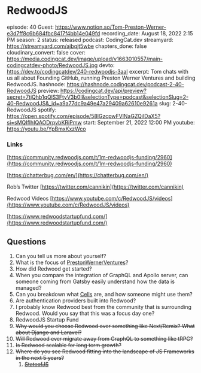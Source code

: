 # RedwoodJS

episode: 40
Guest: https://www.notion.so/Tom-Preston-Werner-e3d7ff8c6b684fbc8417f4bb14e049fd
recording_date: August 18, 2022 2:15 PM
season: 2
status: released
podcast: CodingCat.dev
streamyard: https://streamyard.com/ajbqjt5wbe
chapters_done: false
cloudinary_convert: false
cover: https://media.codingcat.dev/image/upload/v1663010557/main-codingcatdev-photo/RedwoodJS.jpg
devto: https://dev.to/codingcatdev/240-redwoodjs-3aal
excerpt: Tom chats with us all about Founding GitHub, running Preston Werner Ventures and building RedwoodJS.
hashnode: https://hashnode.codingcat.dev/podcast-2-40-RedwoodJS
preview: https://codingcat.dev/api/preview?secret=7tjQhb1qQlS3FtyV3b0I&selectionType=podcast&selectionSlug=2-40-RedwoodJS&_id=a9a77dc9a49e47a29409a62610e9261a
slug: 2-40-RedwoodJS
spotify: https://open.spotify.com/episode/58lGzcpwFVlNaGZQiIDaX5?si=sMQIflhIQAODrpvbKRiPmw
start: September 21, 2022 12:00 PM
youtube: https://youtu.be/YpBmxKxzWco

### Links

[https://community.redwoodjs.com/t/1m-redwoodjs-funding/2960](https://community.redwoodjs.com/t/1m-redwoodjs-funding/2960)

[https://chatterbug.com/en/](https://chatterbug.com/en/)

Rob’s Twitter [https://twitter.com/cannikin](https://twitter.com/cannikin)

Redwood Videos [https://www.youtube.com/c/RedwoodJS/videos](https://www.youtube.com/c/RedwoodJS/videos)

[https://www.redwoodstartupfund.com/](https://www.redwoodstartupfund.com/)

## Questions

1. Can you tell us more about yourself?
2. What is the focus of [PrestonWernerVentures](https://twitter.com/PWVentures)?
3. How did Redwood get started?
4. When you compare the integration of GraphQL and Apollo server, can someone coming from Gatsby easily understand how the data is managed?
5. Can you breakdown what [Cells](https://redwoodjs.com/docs/cells) are, and how someone might use them?
6. Are authentication providers built into Redwood?
7. I probably know Redwood best from the community that is surrounding Redwood. Would you say that this was a focus day one?
8. RedwoodJS Startup Fund
9. ~~Why would you choose Redwood over something like Next/Remix? What about Django and Laravel?~~
10. ~~Will Redwood ever migrate away from GraphQL to something like tRPC?~~
11. ~~Is Redwood scalable for long term growth?~~
12. ~~Where do you see Redwood fitting into the landscape of JS Frameworks in the next 5 years?~~
    1. [~~StateofJS~~](https://2021.stateofjs.com/en-US/libraries/back-end-frameworks)